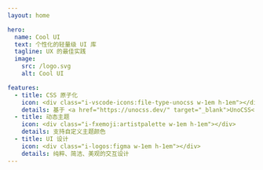 ```yaml
---
layout: home

hero:
  name: Cool UI
  text: 个性化的轻量级 UI 库
  tagline: UX 的最佳实践
  image:
    src: /logo.svg
    alt: Cool UI

features:
  - title: CSS 原子化
    icon: <div class="i-vscode-icons:file-type-unocss w-1em h-1em"></div>
    details: 基于 <a href="https://unocss.dev/" target="_blank">UnoCSS</a>，无需引入额外的 CSS 文件
  - title: 动态主题
    icon: <div class="i-fxemoji:artistpalette w-1em h-1em"></div>
    details: 支持自定义主题颜色
  - title: UI 设计
    icon: <div class="i-logos:figma w-1em h-1em"></div>
    details: 纯粹、简洁、美观的交互设计
---
```

